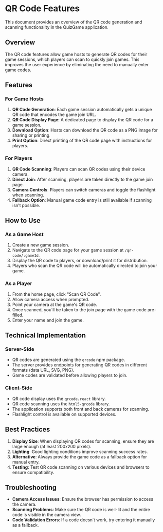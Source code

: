 # QR Code Features

This document provides an overview of the QR code generation and scanning functionality in the QuizGame application.

## Overview

The QR code features allow game hosts to generate QR codes for their game sessions, which players can scan to quickly join games. This improves the user experience by eliminating the need to manually enter game codes.

## Features

### For Game Hosts

1. **QR Code Generation**: Each game session automatically gets a unique QR code that encodes the game join URL.
2. **QR Code Display Page**: A dedicated page to display the QR code for a game session.
3. **Download Option**: Hosts can download the QR code as a PNG image for sharing or printing.
4. **Print Option**: Direct printing of the QR code page with instructions for players.

### For Players

1. **QR Code Scanning**: Players can scan QR codes using their device camera.
2. **Direct Join**: After scanning, players are taken directly to the game join page.
3. **Camera Controls**: Players can switch cameras and toggle the flashlight when scanning.
4. **Fallback Option**: Manual game code entry is still available if scanning isn't possible.

## How to Use

### As a Game Host

1. Create a new game session.
2. Navigate to the QR code page for your game session at `/qr-code/:gameId`.
3. Display the QR code to players, or download/print it for distribution.
4. Players who scan the QR code will be automatically directed to join your game.

### As a Player

1. From the home page, click "Scan QR Code".
2. Allow camera access when prompted.
3. Point your camera at the game's QR code.
4. Once scanned, you'll be taken to the join page with the game code pre-filled.
5. Enter your name and join the game.

## Technical Implementation

### Server-Side

- QR codes are generated using the `qrcode` npm package.
- The server provides endpoints for generating QR codes in different formats (data URL, SVG, PNG).
- Game codes are validated before allowing players to join.

### Client-Side

- QR code display uses the `qrcode.react` library.
- QR code scanning uses the `html5-qrcode` library.
- The application supports both front and back cameras for scanning.
- Flashlight control is available on supported devices.

## Best Practices

1. **Display Size**: When displaying QR codes for scanning, ensure they are large enough (at least 200x200 pixels).
2. **Lighting**: Good lighting conditions improve scanning success rates.
3. **Alternative**: Always provide the game code as a fallback option for manual entry.
4. **Testing**: Test QR code scanning on various devices and browsers to ensure compatibility.

## Troubleshooting

- **Camera Access Issues**: Ensure the browser has permission to access the camera.
- **Scanning Problems**: Make sure the QR code is well-lit and the entire code is visible in the camera view.
- **Code Validation Errors**: If a code doesn't work, try entering it manually as a fallback.
